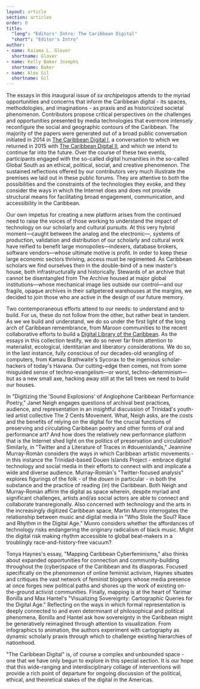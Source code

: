 ```yaml
---
layout: article
section: articles
order: 0
title: 
  "long": "Editors' Intro: The Caribbean Digital"
  "short": "Editor's Intro"
author: 
- name: Kaiama L. Glover
  shortname: Glover
- name: Kelly Baker Josephs
  shortname: Baker
- name: Alex Gil
  shortname: Gil
---
```



The essays in this inaugural issue of *sx archipelagos* attends to the myriad opportunities and concerns that inform the Caribbean digital - its spaces, methodologies, and imaginations - as praxis and as historicized societal phenomenon. Contributors propose critical perspectives on the challenges and opportunities presented by media technologies that evermore intensely reconfigure the social and geographic contours of the Caribbean. The majority of the papers were generated out of a broad public conversation initiated in 2014 in [The Caribbean Digital I](https://wayback.archive-it.org/1914/20151224034027/http://caribbeandigital.cdrs.columbia.edu/), a conversation to which we returned in 2015 with [The Caribbean Digital II](http://caribbeandigitalnyc.net/2015/), and which we intend to continue far into the future. Over the course of these two events, participants engaged with the so-called digital humanities in the so-called Global South as an ethical, political, social, and creative phenomenon. The sustained reflections offered by our contributors very much illustrate the premises we laid out in these public forums. They are attentive to both the possibilities and the constraints of the technologies they evoke, and they consider the ways in which the Internet does and does not provide structural means for facilitating broad engagement, communication, and accessibility in the Caribbean.

Our own impetus for creating a new platform arises from the continued need to raise the voices of those working to understand the impact of technology on our scholarly and cultural pursuits. At this very hybrid moment—caught between the analog and the electronic—, systems of production, validation and distribution of our scholarly and cultural work have reified to benefit large monopolies—indexers, database brokers, software vendors—whose ultimate motive is profit. In order to keep these large economic sectors thriving, access must be regimented. As Caribbean scholars we find ourselves then in the double-bind of a new master's house, both infrastructurally and historically. Stewards of an archive that cannot be disentangled from The Archive housed at major global institutions—whose mechanical image lies outside our control—and our fragile, opaque archives in their saltpetered warehouses at the margins, we decided to join those who are active in the design of our future memory. 

Two contemporaneous efforts attend to our needs: to understand and to build. For us, these do not follow from the other, but rather beat in tandem. As we we build and understand, we do so under the first light of the long arch of Caribbean remembrance, from Maroon communities to the recent collaborative efforts to build a [Digital Library of the Caribbean](http://www.dloc.com/). As the essays in this collection testify, we do so never far from attention to materialist, ecological, identitarian and liberatory considerations. We do so, in the last instance, fully conscious of our decades-old wrangling of computers, from Kamau Brathwaite's Sycorax to the ingenious scholar-hackers of today's Havana. Our cutting-edge then comes, not from some misguided sense of techno-evangelism—or worst, techno-determinism—but as a new small axe, hacking away still at the tall trees we need to build our houses.

In "Digitizing the 'Sound Explosions' of Anglophone Caribbean Performance Poetry," Janet Neigh engages questions of archival best practices, audience, and representation in an insightful discussion of Trinidad's youth-led artist collective The 2 Cents Movement. What, Neigh asks, are the costs and the benefits of relying on the digital for the crucial functions of preserving and circulating Caribbean poetry and other forms of oral and performance art? And how does the relatively new performance platform that is the Internet shed light on the politics of preservation and circulation? Similarly, in "Twitter and a Literature of Traces in #douenislands," Jeannine Murray-Romàn considers the ways in which Caribbean artistic movements - in this instance the Trinidad-based Douen Islands Project - embrace digital technology and social media in their efforts to connect with and implicate a wide and diverse audience. Murray-Romàn's "Twitter-focused analysis" explores figurings of the folk - of the *douen* in particular - in both the substance and the practice of reading (in) the Caribbean. Both Neigh and Murray-Romàn affirm the digital as space wherein, despite myriad and significant challenges, artists and/as social actors are able to connect and collaborate transregionally. Also concerned with technology and the arts in the increasingly digitized Caribbean space, Martin Munro interrogates the relationship between music and digital media in "Who Stole the Soul? Race and Rhythm in the Digital Age." Munro considers whether the affordances of technology risks endangering the originary radicalism of black music. Might the digital risk making rhythm accessible to global beat-makers in a troublingly race-and-history-free vacuum?


Tonya Haynes's essay, "Mapping Caribbean Cyberfeminisms," also thinks about expanded opportunities for connection and community-building throughout the (cyber)space of the Caribbean and its diasporas. Focused specifically on the phenomenon of online feminist activism, Haynes situates and critiques the vast network of feminist bloggers whose media presence at once forges new political paths and shores up the work of existing on-the-ground activist communities. Finally, mapping is at the heart of Yarimar Bonilla and Max Hantel's "Visualizing Sovereignty: Cartographic Queries for the Digital Age." Reflecting on the ways in which formal representation is deeply connected to and even determinant of philosophical and political phenomena, Bonilla and Hantel ask how sovereignty in the Caribbean might be generatively reimagined through attention to visualization. From infographics to animation, the authors experiment with cartography as dynamic scholarly praxis through which to challenge existing hierarchies of nationhood.


"The Caribbean Digital" is, of course a complex and unbounded space - one that we have only begun to explore in this special section. It is our hope that this wide-ranging and interdisciplinary collage of interventions will provide a rich point of departure for ongoing discussion of the political, ethical, and theoretical stakes of the digital in the Americas.
